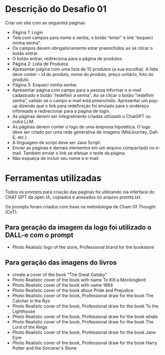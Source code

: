 # Descrição do Desafio 01
Criar um site com as seguintes páginas
- Página 1: Login
- Tela com campos para nome e senha, o botão “entar” e link “esqueci minha senha”.
- Os campos devem obrigatoriamente estar preenchidos ao se clicar o botão entrar.
- O botão entrar, redireciona para a página de produtos.
- Página 2: Lista de Produtos
- Apresentar página com uma lista de 10 produtos (a sua escolha). A lista deve conter – id do produto, nome do
produto, preço unitário, foto do produto.
- Página 3: Esqueci minha senha:
- Apresentar página com campo para a pessoa informar o e-mail cadastrado e botão “redefinir a senha”. Ao se
clicar o botão “redefinir senha”, validar se o campo e-mail está preenchido. Apresentar um pop-up dizendo que
o link para redefinição foi enviado para o endereço informado e redirecionar para a página de login.
- As páginas devem ser integralmente criadas utilizado o ChatGPT ou outra LLM.
- As páginas devem conter o logo de uma empresa hipotética. O logo deve ser criado por uma rede
generativa de imagens (MidJourney, Dall-E, etc.)
- A linguagem de script deve ser Java Script.
- Enviar as páginas e demais elementos em um arquivo compactado no e-mail. Também enviar o link
se efetuar o teste da página.
- Não esqueça de incluir seu nome e e-mail.

# Ferramentas utilizadas

Todos os prompts para criação das páginas foi utilizando via inferface do CHAT GPT da open IA, copiados e anexados no arquivo promts.txt.

Os prompts foram criados com base na metodologia de Chain Of Thought (CoT).

## Para geração da imagem da logo foi utilizado o DALL-e com o prompt

- Photo Realistic logo of the store,  Professional brand for the bookstore

## Para geração das imagens do livros
- create a cover of the book "The Great Gatsby"
- Photo Realistic cover of the book with name To Kill a Mockingbird
- Photo Realistic cover of the book with name 1984
- Photo Realistic cover of the book about Pride and Prejudice
- Photo Realistic cover of the book,  Professional draw for the book The Catcher in the Rye
- Photo Realistic cover of the book,  Professional draw for the book To the Lighthouse
- Photo Realistic cover of the book,  Professional draw for the book whale
- Photo Realistic cover of the book,  Professional draw for the book The Lord of the Rings
- Photo Realistic cover of the book,  Professional draw for the book Jane Eyre
- Photo Realistic cover of the book,  Professional draw for the book Harry Potter and the Sorcerer's Stone